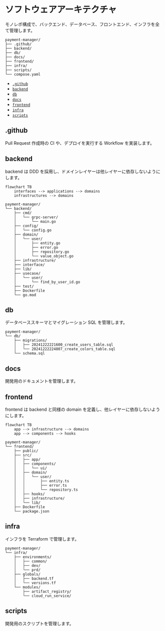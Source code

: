 # ソフトウェアアーキテクチャ

モノレポ構成で、バックエンド、データベース、フロントエンド、インフラを全て管理します。

```
payment-manager/
├── .github/
├── backend/
├── db/
├── docs/
├── frontend/
├── infra/
├── scripts/
└── compose.yaml
```

- [`.github`](#github)
- [`backend`](#backend)
- [`db`](#db)
- [`docs`](#docs)
- [`frontend`](#frontend)
- [`infra`](#infra)
- [`scripts`](#scripts)

## .github

Pull Request 作成時の CI や、デプロイを実行する Workflow を実装します。

## backend

backend は DDD を採用し、ドメインレイヤーは他レイヤーに依存しないようにします。

```mermaid
flowchart TB
    interfaces --> applications --> domains
    infrastructures --> domains
```

```
payment-manager/
└── backend/
    ├── cmd/
    │   └── grpc-server/
    │       └── main.go
    ├── config/
    │   └── config.go
    ├── domain/
    │   └── user/
    │       ├── entity.go
    │       ├── error.go
    │       ├── repository.go
    │       └── value_object.go
    ├── infrastructure/
    ├── interface/
    ├── lib/
    ├── usecase/
    │   └── user/
    │       └── find_by_user_id.go
    ├── test/
    ├── Dockerfile
    └── go.mod
```

## db

データベーススキーマとマイグレーション SQL を管理します。

```
payment-manager/
└── db/
    ├── migrations/
    │   ├── 20241222221600_create_users_table.sql
    │   └── 20241222224807_create_colors_table.sql
    └── schema.sql
```

## docs

開発用のドキュメントを管理します。

## frontend

frontend は backend と同様の domain を定義し、他レイヤーに依存しないようにします。

```mermaid
flowchart TB
    app --> infrastructure --> domains
    app --> components --> hooks
```

```
payment-manager/
└── frontend/
    ├── public/
    ├── src/
    │   ├── app/
    │   ├── components/
    │   │   └── ui/
    │   ├── domain/
    │   │   └── user/
    │   │       ├── entity.ts
    │   │       ├── error.ts
    │   │       └── repository.ts
    │   ├── hooks/
    │   ├── infrastructure/
    │   └── lib/
    ├── Dockerfile
    └── package.json
```

## infra

インフラを Terraform で管理します。

```
payment-manager/
└── infra/
    ├── environments/
    │   ├── common/
    │   ├── dev/
    │   └── prd/
    ├── globals/
    │   ├── backend.tf
    │   └── versions.tf
    └── modules/
        ├── artifact_registry/
        └── cloud_run_service/
```

## scripts

開発用のスクリプトを管理します。
